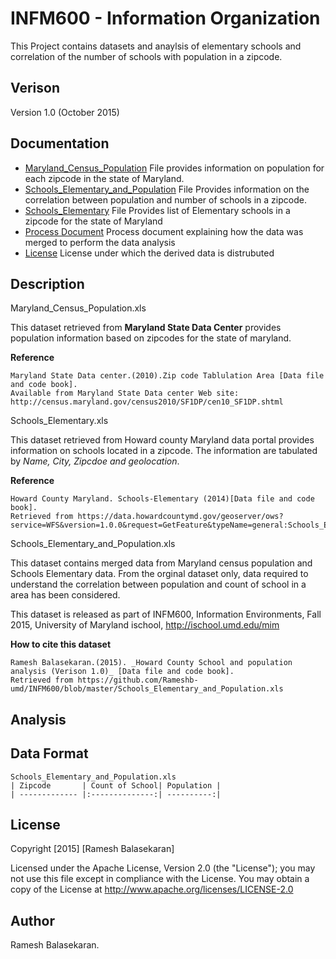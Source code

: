 INFM600 - Information Organization
=======
This Project contains datasets and anaylsis of elementary schools and correlation of the number of schools with population in a zipcode.

Verison
-------------
Version 1.0 (October 2015)

Documentation
-------------

* [Maryland_Census_Population](https://github.com/Rameshb-umd/INFM600/blob/master/Maryland_Census_Population.xls)
        File provides information on population for each zipcode in the state of Maryland.
* [Schools_Elementary_and_Population](https://github.com/Rameshb-umd/INFM600/blob/master/Schools_Elementary_and_Population.xls)
        File Provides information on the correlation between population and number of schools in a zipcode.
* [Schools_Elementary](https://github.com/Rameshb-umd/INFM600/blob/master/Schools_Elementary.xls)
        File Provides list of Elementary schools in a zipcode for the state of Maryland
* [Process Document](https://github.com/Rameshb-umd/INFM600/blob/master/ProcessDocument.pdf)
        Process document explaining how the data was merged to perform the data analysis
* [License](https://github.com/Rameshb-umd/INFM600/blob/master/LICENSE)
        License under which the derived data is distrubuted

Description
------------

Maryland_Census_Population.xls 

This dataset retrieved from **Maryland State Data Center** provides population information based on zipcodes for the state of maryland.

**Reference**
```
Maryland State Data center.(2010).Zip code Tablulation Area [Data file and code book]. 
Available from Maryland State Data center Web site: http://census.maryland.gov/census2010/SF1DP/cen10_SF1DP.shtml
```
Schools_Elementary.xls
    
This dataset retrieved from Howard county Maryland data portal provides information on schools located in a zipcode.
The information are tabulated by *Name, City, Zipcdoe and geolocation*.

**Reference**
```
Howard County Maryland. Schools-Elementary (2014)[Data file and code book]. 
Retrieved from https://data.howardcountymd.gov/geoserver/ows? 
service=WFS&version=1.0.0&request=GetFeature&typeName=general:Schools_Elementary&outputFormat=csv
```

Schools_Elementary_and_Population.xls

This dataset contains merged data from Maryland census population and Schools Elementary data.
From the orginal dataset only, data required to understand the correlation between population and count of school in a area
has been considered.

This dataset is released as part of INFM600, Information Environments, Fall 2015, University of Maryland ischool, http://ischool.umd.edu/mim

**How to cite this dataset**
```
Ramesh Balasekaran.(2015). _Howard County School and population analysis (Verison 1.0)_ [Data file and code book].
Retrieved from https://github.com/Rameshb-umd/INFM600/blob/master/Schools_Elementary_and_Population.xls
```
Analysis
-----------


Data Format
-----------
    Schools_Elementary_and_Population.xls
    | Zipcode       | Count of School| Population |
    | ------------- |:--------------:| ----------:|

License
-----------
Copyright [2015] [Ramesh Balasekaran]

Licensed under the Apache License, Version 2.0 (the "License");
you may not use this file except in compliance with the License.
You may obtain a copy of the License at http://www.apache.org/licenses/LICENSE-2.0

Author
----------
Ramesh Balasekaran.